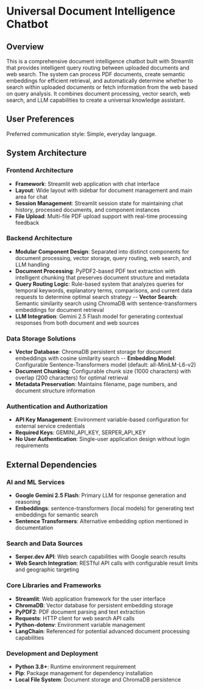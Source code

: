# Universal Document Intelligence Chatbot

## Overview

This is a comprehensive document intelligence chatbot built with Streamlit that provides intelligent query routing between uploaded documents and web search. The system can process PDF documents, create semantic embeddings for efficient retrieval, and automatically determine whether to search within uploaded documents or fetch information from the web based on query analysis. It combines document processing, vector search, web search, and LLM capabilities to create a universal knowledge assistant.

## User Preferences

Preferred communication style: Simple, everyday language.

## System Architecture

### Frontend Architecture
- **Framework**: Streamlit web application with chat interface
- **Layout**: Wide layout with sidebar for document management and main area for chat
- **Session Management**: Streamlit session state for maintaining chat history, processed documents, and component instances
- **File Upload**: Multi-file PDF upload support with real-time processing feedback

### Backend Architecture
- **Modular Component Design**: Separated into distinct components for document processing, vector storage, query routing, web search, and LLM handling
- **Document Processing**: PyPDF2-based PDF text extraction with intelligent chunking that preserves document structure and metadata
- **Query Routing Logic**: Rule-based system that analyzes queries for temporal keywords, explanatory terms, comparisons, and current data requests to determine optimal search strategy
-- **Vector Search**: Semantic similarity search using ChromaDB with sentence-transformers embeddings for document retrieval
- **LLM Integration**: Gemini 2.5 Flash model for generating contextual responses from both document and web sources

### Data Storage Solutions
- **Vector Database**: ChromaDB persistent storage for document embeddings with cosine similarity search
-- **Embedding Model**: Configurable Sentence-Transformers model (default: all-MiniLM-L6-v2)
- **Document Chunking**: Configurable chunk size (1000 characters) with overlap (200 characters) for optimal retrieval
- **Metadata Preservation**: Maintains filename, page numbers, and document structure information

### Authentication and Authorization
- **API Key Management**: Environment variable-based configuration for external service credentials
- **Required Keys**: GEMINI_API_KEY, SERPER_API_KEY
- **No User Authentication**: Single-user application design without login requirements

## External Dependencies

### AI and ML Services
- **Google Gemini 2.5 Flash**: Primary LLM for response generation and reasoning
- **Embeddings**: sentence-transformers (local models) for generating text embeddings for semantic search
- **Sentence Transformers**: Alternative embedding option mentioned in documentation

### Search and Data Sources
- **Serper.dev API**: Web search capabilities with Google search results
- **Web Search Integration**: RESTful API calls with configurable result limits and geographic targeting

### Core Libraries and Frameworks
- **Streamlit**: Web application framework for the user interface
- **ChromaDB**: Vector database for persistent embedding storage
- **PyPDF2**: PDF document parsing and text extraction
- **Requests**: HTTP client for web search API calls
- **Python-dotenv**: Environment variable management
- **LangChain**: Referenced for potential advanced document processing capabilities

### Development and Deployment
- **Python 3.8+**: Runtime environment requirement
- **Pip**: Package management for dependency installation
- **Local File System**: Document storage and ChromaDB persistence